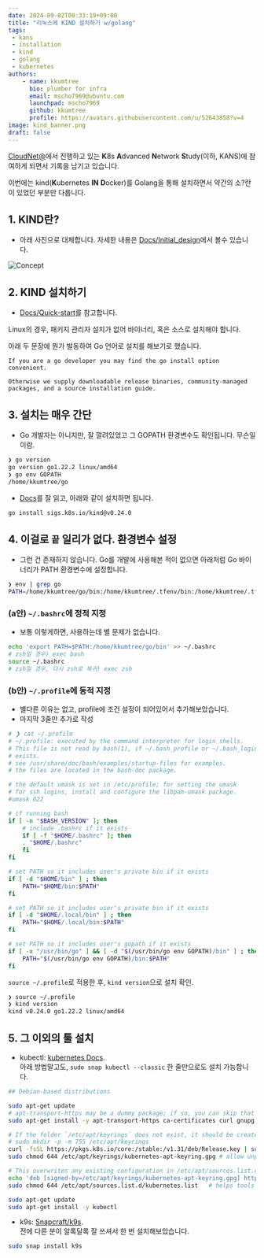 ```yaml
---
date: 2024-09-02T00:33:19+09:00
title: "리눅스에 KIND 설치하기 w/golang"
tags:
 - kans  
 - installation  
 - kind  
 - golang  
 - kubernetes  
authors:
    - name: kkumtree
      bio: plumber for infra
      email: mscho7969@ubuntu.com
      launchpad: mscho7969
      github: kkumtree
      profile: https://avatars.githubusercontent.com/u/52643858?v=4 
image: kind_banner.png
draft: false
---
```


[CloudNet@](https://gasidaseo.notion.site/24-3-df0466c474ff40528e37b24bfdfe9d0f)에서 진행하고 있는 **K**8s **A**dvanced **N**etwork **S**tudy(이하, KANS)에 참여하게 되면서 기록을 남기고 있습니다.  

이번에는 kind(**K**ubernetes **IN** **D**ocker)를 Golang을 통해 설치하면서 약간의 소?란이 있었던 부분만 다룹니다.  

## 1. KIND란?  

- 아래 사진으로 대체합니다. 자세한 내용은 [Docs/Initial_design](https://kind.sigs.k8s.io/docs/design/initial/)에서 볼수 있습니다.  

![Concept](https://kind.sigs.k8s.io/docs/images/diagram.png)

## 2. KIND 설치하기

- [Docs/Quick-start](https://kind.sigs.k8s.io/docs/user/quick-start/)를 참고합니다.  

Linux의 경우, 패키지 관리자 설치가 없어 바이너리, 혹은 소스로 설치해야 합니다.  

아래 두 문장에 뭔가 발동하여 Go 언어로 설치를 해보기로 했습니다.  

```text
If you are a go developer you may find the go install option convenient.

Otherwise we supply downloadable release binaries, community-managed packages, and a source installation guide.
```  

## 3. 설치는 매우 간단

- Go 개발자는 아니지만, 잘 깔려있었고 그 GOPATH 환경변수도 확인됩니다. 무슨일이람.  

```bash
❯ go version
go version go1.22.2 linux/amd64
❯ go env GOPATH
/home/kkumtree/go
```

- [Docs](https://kind.sigs.k8s.io/docs/user/quick-start/#installing-with-go-install)를 잘 읽고, 아래와 같이 설치하면 됩니다.  

```bash
go install sigs.k8s.io/kind@v0.24.0
```

## 4. 이걸로 `끝` 일리가 없다. 환경변수 설정

- 그런 건 존재하지 않습니다. Go를 개발에 사용해본 적이 없으면 아래처럼 Go 바이너리가 PATH 환경변수에 설정합니다.  

```bash
❯ env | grep go
PATH=/home/kkumtree/go/bin:/home/kkumtree/.tfenv/bin:/home/kkumtree/.tfenv/bin:/home/kkumtree/.tfenv/bin:/home/kkumtree/.sdkman/candidates/java/current/bin:/home/kkumtree/.nvm/versions/node/v18.15.0/bin:/usr/local/sbin:/usr/local/bin:/usr/sbin:/usr/bin:/sbin:/bin:/usr/games:/usr/local/games:/snap/bin:/snap/bin
```

### (a안) `~/.bashrc`에 정적 지정

- 보통 이렇게하면, 사용하는데 별 문제가 없습니다.  

```bash
echo 'export PATH=$PATH:/home/kkumtree/go/bin' >> ~/.bashrc
# zsh일 경우) exec bash
source ~/.bashrc
# zsh일 경우, 다시 zsh로 복귀) exec zsh
```

### (b안) `~/.profile`에 동적 지정

- 별다른 이유는 없고, profile에 조건 설정이 되어있어서 추가해보았습니다.  
- 마지막 3줄만 추가로 작성

```bash
# ❯ cat ~/.profile
# ~/.profile: executed by the command interpreter for login shells.
# This file is not read by bash(1), if ~/.bash_profile or ~/.bash_login
# exists.
# see /usr/share/doc/bash/examples/startup-files for examples.
# the files are located in the bash-doc package.

# the default umask is set in /etc/profile; for setting the umask
# for ssh logins, install and configure the libpam-umask package.
#umask 022

# if running bash
if [ -n "$BASH_VERSION" ]; then
    # include .bashrc if it exists
    if [ -f "$HOME/.bashrc" ]; then
	. "$HOME/.bashrc"
    fi
fi

# set PATH so it includes user's private bin if it exists
if [ -d "$HOME/bin" ] ; then
    PATH="$HOME/bin:$PATH"
fi

# set PATH so it includes user's private bin if it exists
if [ -d "$HOME/.local/bin" ] ; then
    PATH="$HOME/.local/bin:$PATH"
fi

# set PATH so it includes user's gopath if it exists
if [ -x "/usr/bin/go" ] && [ -d "$(/usr/bin/go env GOPATH)/bin" ] ; then
    PATH="$(/usr/bin/go env GOPATH)/bin:$PATH"
fi
```

`source ~/.profile`로 적용한 후, `kind version`으로 설치 확인.  

```bash
❯ source ~/.profile
❯ kind version
kind v0.24.0 go1.22.2 linux/amd64
```

## 5. 그 이외의 툴 설치

- kubectl: [kubernetes Docs](https://kubernetes.io/docs/tasks/tools/install-kubectl-linux/#install-using-native-package-management).  
  아래 방법말고도, `sudo snap kubectl --classic` 한 줄만으로도 설치 가능합니다.  

```bash
## Debian-based distributions  

sudo apt-get update
# apt-transport-https may be a dummy package; if so, you can skip that package
sudo apt-get install -y apt-transport-https ca-certificates curl gnupg

# If the folder `/etc/apt/keyrings` does not exist, it should be created before the curl command, read the note below.
# sudo mkdir -p -m 755 /etc/apt/keyrings
curl -fsSL https://pkgs.k8s.io/core:/stable:/v1.31/deb/Release.key | sudo gpg --dearmor -o /etc/apt/keyrings/kubernetes-apt-keyring.gpg
sudo chmod 644 /etc/apt/keyrings/kubernetes-apt-keyring.gpg # allow unprivileged APT programs to read this keyring

# This overwrites any existing configuration in /etc/apt/sources.list.d/kubernetes.list
echo 'deb [signed-by=/etc/apt/keyrings/kubernetes-apt-keyring.gpg] https://pkgs.k8s.io/core:/stable:/v1.31/deb/ /' | sudo tee /etc/apt/sources.list.d/kubernetes.list
sudo chmod 644 /etc/apt/sources.list.d/kubernetes.list   # helps tools such as command-not-found to work correctly

sudo apt-get update
sudo apt-get install -y kubectl
```

- k9s: [Snapcraft/k9s](https://snapcraft.io/k9s).  
  전에 다른 분이 알록달록 잘 쓰셔서 한 번 설치해보았습니다.  
  
```bash
sudo snap install k9s
```  
